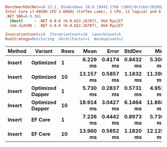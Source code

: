 ﻿``` ini

BenchmarkDotNet=v0.13.1, OS=Windows 10.0.19042.1706 (20H2/October2020Update)
Intel Core i7-8850H CPU 2.60GHz (Coffee Lake), 1 CPU, 12 logical and 6 physical cores
.NET SDK=6.0.301
  [Host]     : .NET 6.0.6 (6.0.622.26707), X64 RyuJIT
  Job-JLACHD : .NET 6.0.6 (6.0.622.26707), X64 RyuJIT

InvocationCount=10  IterationCount=10  LaunchCount=5  
RunStrategy=Monitoring  UnrollFactor=1  WarmupCount=2  

```
|      Method |         Variant | Rows |      Mean |     Error |    StdDev |       Min |       Max |    Median |
|------------ |---------------- |----- |----------:|----------:|----------:|----------:|----------:|----------:|
| **Insert** |       **Optimized** |    **1** |  **6.229 ms** | **0.4174 ms** | **0.8432 ms** |  **5.308 ms** | **10.037 ms** |  **6.022 ms** |
| **Insert** |       **Optimized** |   **10** | **13.157 ms** | **0.5857 ms** | **1.1832 ms** | **11.398 ms** | **17.567 ms** | **12.763 ms** |
| **Insert** | **Optimized Dapper** |    **1** |  **5.730 ms** | **0.2837 ms** | **0.5731 ms** |  **4.953 ms** |  **7.446 ms** |  **5.551 ms** |
| **Insert** | **Optimized Dapper** |   **10** | **18.914 ms** | **3.0427 ms** | **6.1464 ms** | **11.868 ms** | **39.241 ms** | **18.093 ms** |
| **Insert** |          **EF Core** |    **1** |  **7.226 ms** | **0.4442 ms** | **0.8973 ms** |  **5.730 ms** |  **9.644 ms** |  **7.061 ms** |
| **Insert** |          **EF Core** |   **10** | **13.960 ms** | **0.5852 ms** | **1.1820 ms** | **12.125 ms** | **17.679 ms** | **13.849 ms** |
